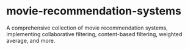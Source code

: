 # movie-recommendation-systems
A comprehensive collection of movie recommendation systems, implementing collaborative filtering, content-based filtering, weighted average, and more.
